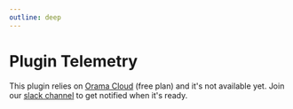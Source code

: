 ```yaml
---
outline: deep
---
```


# Plugin Telemetry

This plugin relies on [Orama Cloud](https://cloud.oramasearch.com) (free plan) and it's not available yet. Join our [slack channel](https://orama.to/slack) to get notified when it's ready.